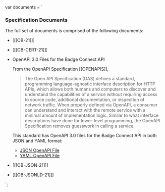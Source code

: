var documents = `

### Specification Documents

The full set of documents is comprised of the following documents:

* [[[OB-21]]]
* [[[OB-CERT-21]]]
* OpenAPI 3.0 Files for the Badge Connect API

  From the OpenAPI Specification [[OPENAPIS]],
  > The Open API Specification (OAS) defines a standard, programming language-agnostic interface description for HTTP APIs, which allows both humans and computers to discover and understand the capabilities of a service without requiring access to source code, additional documentation, or inspection of network traffic. When properly defined via OpenAPI, a consumer can understand and interact with the remote service with a minimal amount of implementation logic. Similar to what interface descriptions have done for lower-level programming, the OpenAPI Specification removes guesswork in calling a service.
  
  This standard has OpenAPI 3.0 files for the Badge Connect API in both JSON and YAML format:
  * [JSON OpenAPI File](https://purl.imsglobal.org/spec/ob/v2p1/schema/openapi/imsob_v2p1.json)
  * [YAML OpenAPI File](https://purl.imsglobal.org/spec/ob/v2p1/schema/openapi/imsob_v2p1.yaml)
  
* [[[OB-JSON-21]]]
* [[[OB-JSONLD-21]]]

`;        